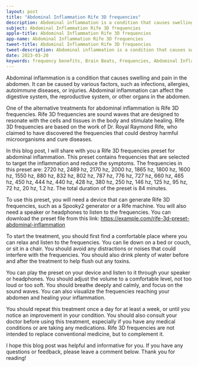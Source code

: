 ```yaml
---
layout: post
title: "Abdominal Inflammation Rife 3D frequencies"
description: Abdominal inflammation is a condition that causes swelling and pain in the abdomen. It can be caused by various factors, such as infections, allergies, autoimmune diseases, or injuries. Abdominal inflammation can affect the digestive system, the reproductive system, or other organs in the abdomen. 
subject: Abdominal Inflammation Rife 3D frequencies
apple-title: Abdominal Inflammation Rife 3D frequencies
app-name: Abdominal Inflammation Rife 3D frequencies
tweet-title: Abdominal Inflammation Rife 3D frequencies
tweet-description: Abdominal inflammation is a condition that causes swelling and pain in the abdomen. It can be caused by various factors, such as infections, allergies, autoimmune diseases, or injuries. Abdominal inflammation can affect the digestive system, the reproductive system, or other organs in the abdomen.
date: 2023-03-20
keywords: frequency benefits, Brain Beats, Frequencies, Abdominal Inflammation Rife 3D frequencies, Brain wave entrainment, sound therapy
---
```


Abdominal inflammation is a condition that causes swelling and pain in the abdomen. It can be caused by various factors, such as infections, allergies, autoimmune diseases, or injuries. Abdominal inflammation can affect the digestive system, the reproductive system, or other organs in the abdomen.

One of the alternative treatments for abdominal inflammation is Rife 3D frequencies. Rife 3D frequencies are sound waves that are designed to resonate with the cells and tissues in the body and stimulate healing. Rife 3D frequencies are based on the work of Dr. Royal Raymond Rife, who claimed to have discovered the frequencies that could destroy harmful microorganisms and cure diseases.

In this blog post, I will share with you a Rife 3D frequencies preset for abdominal inflammation. This preset contains frequencies that are selected to target the inflammation and reduce the symptoms. The frequencies in this preset are: 2720 hz, 2489 hz, 2170 hz, 2000 hz, 1865 hz, 1800 hz, 1600 hz, 1550 hz, 880 hz, 832 hz, 802 hz, 787 hz, 776 hz, 727 hz, 660 hz, 465 hz, 450 hz, 444 hz, 440 hz, 428 hz, 380 hz, 250 hz, 146 hz, 125 hz, 95 hz, 72 hz, 20 hz, 1.2 hz. The total duration of the preset is 84 minutes.

To use this preset, you will need a device that can generate Rife 3D frequencies, such as a Spooky2 generator or a Rife machine. You will also need a speaker or headphones to listen to the frequencies. You can download the preset file from this link: https://example.com/rife-3d-preset-abdominal-inflammation

To start the treatment, you should first find a comfortable place where you can relax and listen to the frequencies. You can lie down on a bed or couch, or sit in a chair. You should avoid any distractions or noises that could interfere with the frequencies. You should also drink plenty of water before and after the treatment to help flush out any toxins.

You can play the preset on your device and listen to it through your speaker or headphones. You should adjust the volume to a comfortable level, not too loud or too soft. You should breathe deeply and calmly, and focus on the sound waves. You can also visualize the frequencies reaching your abdomen and healing your inflammation.

You should repeat this treatment once a day for at least a week, or until you notice an improvement in your condition. You should also consult your doctor before using this treatment, especially if you have any medical conditions or are taking any medications. Rife 3D frequencies are not intended to replace conventional medicine, but to complement it.

I hope this blog post was helpful and informative for you. If you have any questions or feedback, please leave a comment below. Thank you for reading!